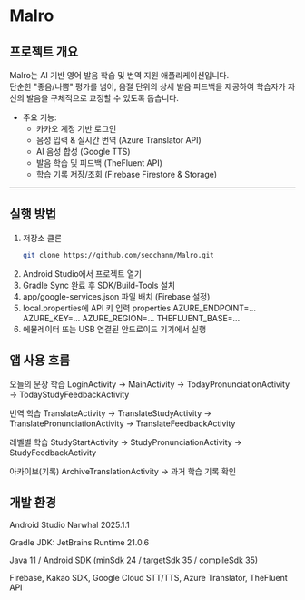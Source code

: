 # Malro

## 프로젝트 개요
Malro는 AI 기반 영어 발음 학습 및 번역 지원 애플리케이션입니다.  
단순한 "좋음/나쁨" 평가를 넘어, 음절 단위의 상세 발음 피드백을 제공하여 학습자가 자신의 발음을 구체적으로 교정할 수 있도록 돕습니다.  

- 주요 기능:
  - 카카오 계정 기반 로그인
  - 음성 입력 & 실시간 번역 (Azure Translator API)
  - AI 음성 합성 (Google TTS)
  - 발음 학습 및 피드백 (TheFluent API)
  - 학습 기록 저장/조회 (Firebase Firestore & Storage)

---

## 실행 방법
1. 저장소 클론
   ```bash
   git clone https://github.com/seochanm/Malro.git
2. Android Studio에서 프로젝트 열기
3. Gradle Sync 완료 후 SDK/Build-Tools 설치
4. app/google-services.json 파일 배치 (Firebase 설정)
5. local.properties에 API 키 입력
properties
AZURE_ENDPOINT=...
AZURE_KEY=...
AZURE_REGION=...
THEFLUENT_BASE=...
6. 에뮬레이터 또는 USB 연결된 안드로이드 기기에서 실행

## 앱 사용 흐름
오늘의 문장 학습
LoginActivity → MainActivity → TodayPronunciationActivity → TodayStudyFeedbackActivity

번역 학습
TranslateActivity → TranslateStudyActivity → TranslatePronunciationActivity → TranslateFeedbackActivity

레벨별 학습
StudyStartActivity → StudyPronunciationActivity → StudyFeedbackActivity

아카이브(기록)
ArchiveTranslationActivity → 과거 학습 기록 확인

## 개발 환경
Android Studio Narwhal 2025.1.1

Gradle JDK: JetBrains Runtime 21.0.6

Java 11 / Android SDK (minSdk 24 / targetSdk 35 / compileSdk 35)

Firebase, Kakao SDK, Google Cloud STT/TTS, Azure Translator, TheFluent API
